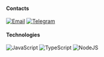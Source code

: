 #### Contacts
[![Email](https://img.shields.io/badge/Email-samovolkinmaxim%40gmail.com-blue)](mailto:samovolkinmaxim@gmail.com)
[![Telegram](https://img.shields.io/badge/-Telegram-blue?logo=Telegram)](https://t.me/samovolkin)

#### Technologies
![JavaScript](https://img.shields.io/badge/-JavaScript-14161A?logo=JavaScript)
![TypeScript](https://img.shields.io/badge/-TypeScript-14161A?logo=TypeScript)
![NodeJS](https://img.shields.io/badge/-Node.js-14161A?logo=Node.js)
